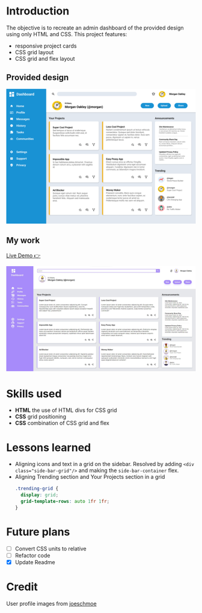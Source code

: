 # Introduction
The objective is to recreate an admin dashboard of the provided design using only HTML and CSS.
This project features: 
- responsive project cards
- CSS grid layout
- CSS grid and flex layout
## Provided design 
![Provided design](demo/provided-design.png)
## My work
[Live Demo 👉](https://bravoosonja.github.io/admin-dashboard) 

![Demo](demo/demo.jpg)
# Skills used
- **HTML** the use of HTML divs for CSS grid 
- **CSS**  grid positioning
- **CSS**  combination of CSS grid and flex
# Lessons learned
- Aligning icons and text in a grid on the sidebar. Resolved by adding ```<div class="side-bar-grid"/>``` and making the ```side-bar-container``` flex. 
- Aligning Trending section and Your Projects section in a grid
  ```css
  .trending-grid {
    display: grid;
    grid-template-rows: auto 1fr 1fr;
  }
  ```
# Future plans
- [ ] Convert CSS units to relative
- [ ] Refactor code
- [x] Update Readme
# Credit
User profile images from [joeschmoe](https://joeschmoe.io/)